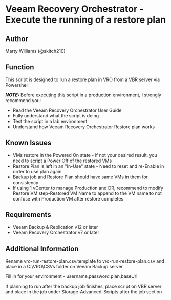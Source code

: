 # Veeam Recovery Orchestrator - Execute the running of a restore plan

## Author

Marty Williams (@skitch210)

## Function

This script is designed to run a restore plan in VRO from a VBR server via Powershell


***NOTE:*** Before executing this script in a production environment, I strongly recommend you:

* Read the Veeam Recovery Orchestrator User Guide
* Fully understand what the script is doing
* Test the script in a lab environment
* Understand how Veeam Recovery Orchestrator Restore plan works

## Known Issues

* VMs restore in the Powered On state - if not your desired result, you need to script a Power Off of the restored VMs
* Restore Plan is left in an "In-Use" state - Need to reset and re-Enable in order to use plan again 
* Backup job and Restore Plan should have same VMs in them for consistency
* If using 1 vCenter to manage Production and DR, recommend to modify Restore VM step-Restored VM Name to append to the VM name to not confuse with Production VM after restore completes

## Requirements

* Veeam Backup & Replication v12 or later
* Veeam Recovery Orchestrator v7 or later
    
## Additional Information

Rename vro-run-restore-plan.csv.template to vro-run-restore-plan.csv and place in a C:\VRO\CSVs folder on Veeam Backup server

Fill in for your environment - username,password,plan,baseUrl

If planning to run after the backup job finishes, place script on VBR server and place in the job under Storage-Advanced-Scripts after the job section